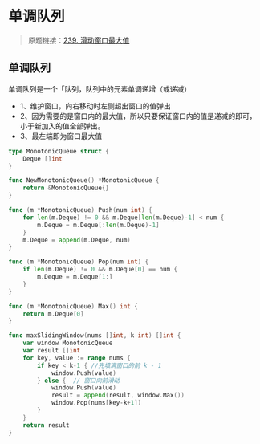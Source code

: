 # 单调队列
> 原题链接：[239. 滑动窗口最大值](https://leetcode-cn.com/problems/sliding-window-maximum/)

## 单调队列

单调队列是⼀个「队列，队列中的元素单调递增（或递减）

* 1、维护窗口，向右移动时左侧超出窗口的值弹出
* 2、因为需要的是窗口内的最大值，所以只要保证窗口内的值是递减的即可，小于新加入的值全部弹出。
* 3、最左端即为窗口最大值
```go
type MonotonicQueue struct {
	Deque []int
}

func NewMonotonicQueue() *MonotonicQueue {
	return &MonotonicQueue{}
}

func (m *MonotonicQueue) Push(num int) {
	for len(m.Deque) != 0 && m.Deque[len(m.Deque)-1] < num {
		m.Deque = m.Deque[:len(m.Deque)-1]
	}
	m.Deque = append(m.Deque, num)
}

func (m *MonotonicQueue) Pop(num int) {
	if len(m.Deque) != 0 && m.Deque[0] == num {
		m.Deque = m.Deque[1:]
	}
}

func (m *MonotonicQueue) Max() int {
	return m.Deque[0]
}

func maxSlidingWindow(nums []int, k int) []int {
	var window MonotonicQueue
	var result []int
	for key, value := range nums {
		if key < k-1 { //先填满窗⼝的前 k - 1
			window.Push(value)
		} else {  // 窗⼝向前滑动
			window.Push(value)
			result = append(result, window.Max())
			window.Pop(nums[key-k+1])
		}
	}
	return result
}
```
